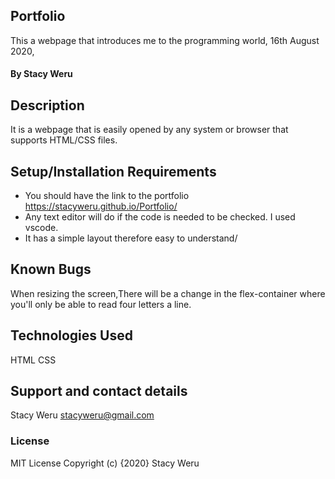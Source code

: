 ## Portfolio

 This a webpage that introduces me to the programming world, 16th August 2020,
#### By Stacy Weru
## Description
It is a webpage that is easily opened by any system or browser that supports HTML/CSS files.
## Setup/Installation Requirements
* You should have the link to the portfolio https://stacyweru.github.io/Portfolio/
* Any text editor will do if the code is needed to be checked. I used vscode.
* It has a simple layout therefore easy to understand/

## Known Bugs
When resizing the screen,There will be a change in the flex-container where you'll only be able to read four letters a line.
## Technologies Used
HTML
CSS
## Support and contact details
Stacy Weru stacyweru@gmail.com
### License
MIT License
Copyright (c) {2020} Stacy Weru
  

